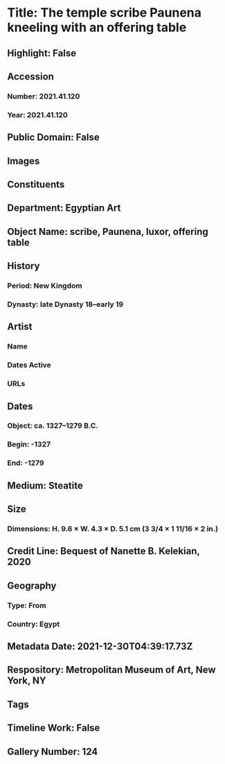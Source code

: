 # Title: The temple scribe Paunena kneeling with an offering table
## Highlight: False
## Accession
### Number: 2021.41.120
### Year: 2021.41.120
## Public Domain: False
## Images
## Constituents
## Department: Egyptian Art
## Object Name: scribe, Paunena, luxor, offering table
## History
### Period: New Kingdom
### Dynasty: late Dynasty 18–early 19
## Artist
### Name
### Dates Active
### URLs
## Dates
### Object: ca. 1327–1279 B.C.
### Begin: -1327
### End: -1279
## Medium: Steatite
## Size
### Dimensions: H. 9.6 × W. 4.3 × D. 5.1 cm (3 3/4 × 1 11/16 × 2 in.)
## Credit Line: Bequest of Nanette B. Kelekian, 2020
## Geography
### Type: From
### Country: Egypt
## Metadata Date: 2021-12-30T04:39:17.73Z
## Respository: Metropolitan Museum of Art, New York, NY
## Tags
## Timeline Work: False
## Gallery Number: 124